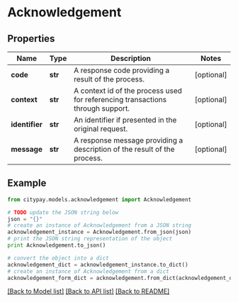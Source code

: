 # Acknowledgement


## Properties

Name | Type | Description | Notes
------------ | ------------- | ------------- | -------------
**code** | **str** | A response code providing a result of the process. | [optional] 
**context** | **str** | A context id of the process used for referencing transactions through support. | [optional] 
**identifier** | **str** | An identifier if presented in the original request. | [optional] 
**message** | **str** | A response message providing a description of the result of the process. | [optional] 

## Example

```python
from citypay.models.acknowledgement import Acknowledgement

# TODO update the JSON string below
json = "{}"
# create an instance of Acknowledgement from a JSON string
acknowledgement_instance = Acknowledgement.from_json(json)
# print the JSON string representation of the object
print Acknowledgement.to_json()

# convert the object into a dict
acknowledgement_dict = acknowledgement_instance.to_dict()
# create an instance of Acknowledgement from a dict
acknowledgement_form_dict = acknowledgement.from_dict(acknowledgement_dict)
```
[[Back to Model list]](../README.md#documentation-for-models) [[Back to API list]](../README.md#documentation-for-api-endpoints) [[Back to README]](../README.md)


